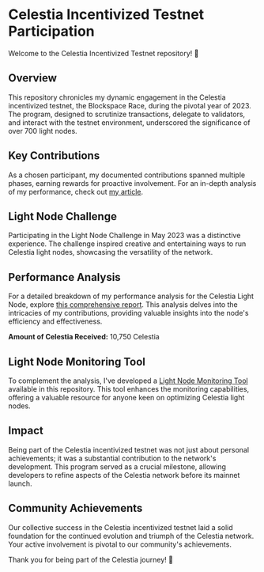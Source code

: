 # Celestia Incentivized Testnet Participation

Welcome to the Celestia Incentivized Testnet repository! 🚀

## Overview

This repository chronicles my dynamic engagement in the Celestia incentivized testnet, the Blockspace Race, during the pivotal year of 2023. The program, designed to scrutinize transactions, delegate to validators, and interact with the testnet environment, underscored the significance of over 700 light nodes.

## Key Contributions

As a chosen participant, my documented contributions spanned multiple phases, earning rewards for proactive involvement. For an in-depth analysis of my performance, check out [my article](https://medium.com/@mztacat/performance-analysis-for-celestia-light-node-by-mztacat-62a85752266d).

## Light Node Challenge

Participating in the Light Node Challenge in May 2023 was a distinctive experience. The challenge inspired creative and entertaining ways to run Celestia light nodes, showcasing the versatility of the network.

## Performance Analysis

For a detailed breakdown of my performance analysis for the Celestia Light Node, explore [this comprehensive report](https://medium.com/@mztacat/performance-analysis-for-celestia-light-node-by-mztacat-62a85752266d). This analysis delves into the intricacies of my contributions, providing valuable insights into the node's efficiency and effectiveness.

**Amount of Celestia Received:** 10,750 Celestia

## Light Node Monitoring Tool

To complement the analysis, I've developed a [Light Node Monitoring Tool](https://github.com/mztacat/Celestia-Light-Node-Monitiring-Tool) available in this repository. This tool enhances the monitoring capabilities, offering a valuable resource for anyone keen on optimizing Celestia light nodes.

## Impact

Being part of the Celestia incentivized testnet was not just about personal achievements; it was a substantial contribution to the network's development. This program served as a crucial milestone, allowing developers to refine aspects of the Celestia network before its mainnet launch.

## Community Achievements

Our collective success in the Celestia incentivized testnet laid a solid foundation for the continued evolution and triumph of the Celestia network. Your active involvement is pivotal to our community's achievements.

Thank you for being part of the Celestia journey! 🌌
